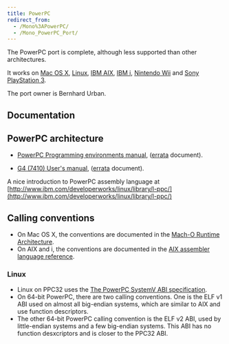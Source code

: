 ```yaml
---
title: PowerPC
redirect_from:
  - /Mono%3APowerPC/
  - /Mono_PowerPC_Port/
---
```


The PowerPC port is complete, although less supported than other architectures.

It works on [Mac OS X](/docs/about-mono/supported-platforms/osx/), [Linux](/docs/about-mono/supported-platforms/linux/), [IBM AIX](/docs/about-mono/supported-platforms/aix/), [IBM i](/docs/about-mono/supported-platforms/aix/), [Nintendo Wii](/docs/about-mono/supported-platforms/wii/) and [Sony PlayStation 3](/docs/about-mono/supported-platforms/playstation3/).

The port owner is Bernhard Urban.

Documentation
-------------

## PowerPC architecture

-   [PowerPC Programming environments manual](http://www.freescale.com/files/product/doc/MPCFPE32B.pdf), ([errata](http://www.freescale.com/files/product/doc/MPCFPE32BAD.pdf) document).

-   [G4 (7410) User's manual](http://www.freescale.com/files/32bit/doc/ref_manual/MPC7410UM.pdf), ([errata](http://www.freescale.com/files/32bit/doc/ref_manual/MPC7410UMAD.pdf) document).

A nice introduction to PowerPC assembly language at [http://www.ibm.com/developerworks/linux/library/l-ppc/](http://www.ibm.com/developerworks/linux/library/l-ppc/)

## Calling conventions

-   On Mac OS X, the conventions are documented in the [Mach-O Runtime Architecture](https://developer.apple.com/library/mac/documentation/DeveloperTools/Conceptual/MachORuntime/).
-   On AIX and i, the conventions are documented in the [AIX assembler language reference](https://www.ibm.com/support/knowledgecenter/en/ssw_aix_61/com.ibm.aix.alangref/idalangref_subrutine_link_conv.htm).

### Linux

-   Linux on PPC32 uses the [The PowerPC SystemV ABI specification](http://refspecs.linux-foundation.org/elf/elfspec_ppc.pdf).
-   On 64-bit PowerPC, there are two calling conventions. One is the ELF v1 ABI used on almost all big-endian systems, which are similar to AIX and use function descriptors.
-   The other 64-bit PowerPC calling convention is the ELF v2 ABI, used by little-endian systems and a few big-endian systems. This ABI has no function desxcriptors and is closer to the PPC32 ABI.
